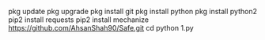 pkg update
pkg upgrade
pkg install git
pkg install python
pkg install python2
pip2 install requests
pip2 install mechanize
https://github.com/AhsanShah90/Safe.git
cd python 1.py

